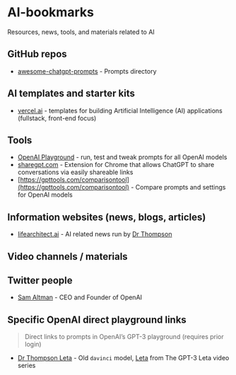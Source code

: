 # AI-bookmarks
Resources, news, tools, and materials related to AI

## GitHub repos
- [awesome-chatgpt-prompts](https://github.com/f/awesome-chatgpt-prompts) - Prompts directory

## AI templates and starter kits
- [vercel.ai](https://www.vercel.ai) - templates for building Artificial Intelligence (AI) applications (fullstack, front-end focus)

## Tools
- [OpenAI Playground](https://beta.openai.com/playground) - run, test and tweak prompts for all OpenAI models
- [sharegpt.com](https://sharegpt.com/) - Extension for Chrome that allows ChatGPT to share conversations via easily shareable links
- [https://gpttools.com/comparisontool](https://gpttools.com/comparisontool) - Compare prompts and settings for OpenAI models

## Information websites (news, blogs, articles)
- [lifearchitect.ai](https://lifearchitect.ai/) - AI related news run by [Dr Thompson](https://lifearchitect.ai/about-alan/)

## Video channels / materials 


## Twitter people
- [Sam Altman](https://twitter.com/sama) - CEO and Founder of OpenAI


## Specific OpenAI direct playground links

> Direct links to prompts in OpenAI’s GPT-3 playground (requires prior login)

- [Dr Thompson Leta](https://beta.openai.com/playground/p/zUf68zBlohJfvPL5c80p7fsq?model=davinci) - Old `davinci` model, [Leta](https://lifearchitect.ai/leta/) from The GPT-3 Leta video series
